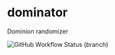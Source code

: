 # dominator
Dominion randomizer

![GitHub Workflow Status (branch)](https://img.shields.io/github/workflow/status/roosruus/dominator/CI/master)
